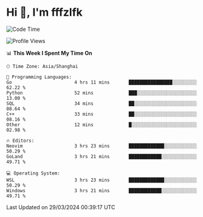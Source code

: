 # Hi 👋, I'm fffzlfk

<!--START_SECTION:waka-->
![Code Time](http://img.shields.io/badge/Code%20Time-685%20hrs%2057%20mins-blue)

![Profile Views](http://img.shields.io/badge/Profile%20Views-1-blue)

📊 **This Week I Spent My Time On** 

```text
🕑︎ Time Zone: Asia/Shanghai

💬 Programming Languages: 
Go                       4 hrs 11 mins       ████████████████░░░░░░░░░   62.22 % 
Python                   52 mins             ███░░░░░░░░░░░░░░░░░░░░░░   13.00 % 
SQL                      34 mins             ██░░░░░░░░░░░░░░░░░░░░░░░   08.64 % 
C++                      33 mins             ██░░░░░░░░░░░░░░░░░░░░░░░   08.16 % 
Other                    12 mins             █░░░░░░░░░░░░░░░░░░░░░░░░   02.98 % 

🔥 Editors: 
Neovim                   3 hrs 23 mins       █████████████░░░░░░░░░░░░   50.29 % 
GoLand                   3 hrs 21 mins       ████████████░░░░░░░░░░░░░   49.71 % 

💻 Operating System: 
WSL                      3 hrs 23 mins       █████████████░░░░░░░░░░░░   50.29 % 
Windows                  3 hrs 21 mins       ████████████░░░░░░░░░░░░░   49.71 % 
```


 Last Updated on 29/03/2024 00:39:17 UTC
<!--END_SECTION:waka-->
